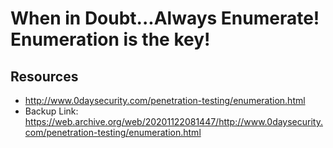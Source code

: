# When in Doubt...Always Enumerate! Enumeration is the key!

## Resources
- http://www.0daysecurity.com/penetration-testing/enumeration.html
- Backup Link: https://web.archive.org/web/20201122081447/http://www.0daysecurity.com/penetration-testing/enumeration.html